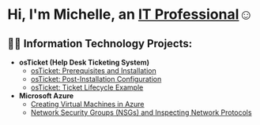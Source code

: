 <h1>Hi, I'm Michelle, an <a href="https://www.linkedin.com/in/michelle-carrillo-0b5997259/">IT Professional</a>☺</h1>

<h2>👨‍💻 Information Technology Projects:</h2>

- <b>osTicket (Help Desk Ticketing System)</b>
  - [osTicket: Prerequisites and Installation](https://github.com/carrillo417/osticket-prereqs)
  - [osTicket: Post-Installation Configuration](https://github.com/carrillo417/post-install-config)
  - [osTicket: Ticket Lifecycle Example](https://github.com/carrillo417/ticket-lifecycle)
- <b>Microsoft Azure</b>
  - [Creating Virtual Machines in Azure](https://github.com/carrillo417/vms-azure)
  - [Network Security Groups (NSGs) and Inspecting Network Protocols](https://github.com/carrillo417/azure-network-protocols)

